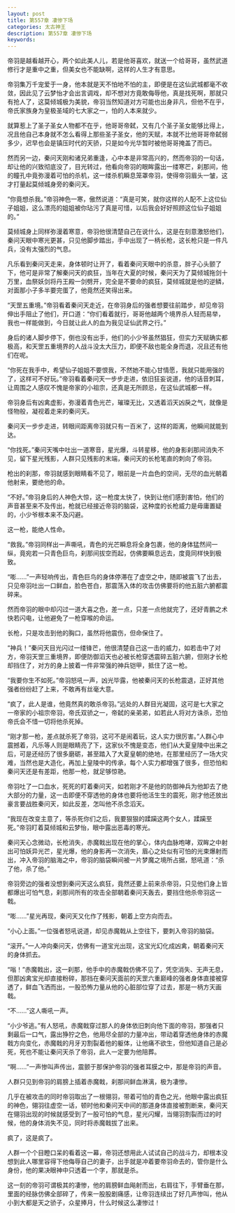 ```yaml
---
layout: post
title: 第557章 凄惨下场
categories: 太古神王
description: 第557章 凄惨下场
keywords:
---
```


帝羽是越看越开心，两个如此美人儿，若是他哥喜欢，就送一个给哥哥，虽然武道修行才是重中之重，但美女也不能缺啊，这样的人生才有意思。

帝羽集万千宠爱于一身，他本就是天不怕地不怕的主，即便是在这仙武城都毫不收敛，因此见了云梦怡才会出言调戏，却不想对方竟敢侮辱他，真是找死啊，那就只有抢人了，这莫倾城极为美貌，帝羽当然知道对方可能也出身非凡，但他不在乎，帝氏家族身为皇极圣域的七大家之一，怕的人本来就少。

就算惹上了圣子圣女人物都不在乎，他哥哥帝弑，又有几个圣子圣女能够比得上，况且他自己本身就不怎么看得上那些圣子圣女，他的天赋，本就不比他哥哥帝弑弱多少，迟早也会是镇压时代的天骄，只是如今光华暂时被他哥哥掩盖了而已。

然而另一边，秦问天刚和诸兄弟重逢，心中本是非常高兴的，然而帝羽的一句话，却让他的兴致彻底没了，目光转过，他看向帝羽的眼眸露出一缕寒芒，刹那间，他的瞳孔中竟弥漫着可怕的杀机，这一缕杀机瞬息笼罩帝羽，使得帝羽眉头一皱，这才打量起莫倾城身旁的秦问天。

“你竟想杀我。”帝羽神色一寒，傲然说道：“真是可笑，就你这样的人配不上这位仙子姐姐，这么漂亮的姐姐被你玷污了真是可惜，以后我会好好照顾这位仙子姐姐的。”

莫倾城身上同样弥漫着寒意，帝羽他很清楚自己在说什么，这是在刻意激怒他们，秦问天眼中寒光更甚，只见他脚步踏出，手中出现了一柄长枪，这长枪只是一件凡兵，没有太强烈的气息。

凡乐看到秦问天走来，身体顿时让开了，看着秦问天眼中的杀意，胖子心头颤了下，他可是非常了解秦问天的疯狂，当年在大夏的时候，秦问天为了莫倾城拖剑十万里，血祭妖剑将丹王殿一剑劈开，完全是不要命的疯狂，莫倾城就是他的逆鳞，对面那小子多半要完蛋了，他竟然还笑得出来。

“天罡五重境。”帝羽看着秦问天走近，在帝羽身后的强者想要往前踏步，却见帝羽伸出手阻止了他们，开口道：“你们看着就行，哥哥他越两个境界杀人轻而易举，我也一样能做到，今日就让此人的血为我见证仙武界之行。”

身后的诸人脚步停下，倒也没有出手，他们的小少爷虽然猖狂，但实力天赋确实都极高，和天罡五重境界的人战斗没太大压力，即便不敌也能全身而退，况且还有他们在呢。

“你死在我手中，希望仙子姐姐不要恨我，不然她不能心甘情愿，我就只能用强的了，这样可不好玩。”帝羽看着秦问天一步步走进，依旧狂妄说道，他的话音刺耳，让周围之人感叹不愧是帝家的小祖宗，还真是无所顾忌，在这仙武城都一样。

帝羽身后有凶禽虚影，弥漫着青色光芒，璀璨无比，又透着滔天凶戾之气，就像是怪物般，凝视着走来的秦问天。

秦问天一步步走进，转眼间距离帝羽就只有一百米了，这样的距离，他瞬间就能到达。

“你找死。”秦问天嘴中吐出一道寒音，星光爆，斗转星移，他的身影刹那间消失不见，留下星光残影，人群只见残影的末端，秦问天的长枪笔直的刺向了帝羽。

枪出的刹那，帝羽就感到眼睛看不见了，眼前是一片血色的空间，无尽的血光朝着他射来，要绝他的命。

“不好。”帝羽身后的人神色大惊，这一枪度太快了，快到让他们感到害怕，他们的声音甚至来不及传出，枪就已经接近帝羽的脑袋，这种度的长枪威力是毋庸置疑的，小少爷根本来不及闪避。

这一枪，能绝人性命。

“救我。”帝羽同样出一声嘶吼，青色的光芒瞬息将全身包裹，他的身体猛然间一纵，竟宛若一只青色巨鸟，刹那间拔空而起，仿佛要瞬息远去，度竟同样快到极致。

“嘭……”一声轻响传出，青色巨鸟的身体停滞在了虚空之中，随即被震飞了出去，只见帝羽吐出一口鲜血，脸色苍白，那震荡入体的攻击仿佛要将的他五脏六腑都震碎来。

然而帝羽的眼中却闪过一道大喜之色，差一点，只差一点他就完了，还好青鹏之术快若闪电，让他避免了一枪穿喉的命运。

长枪，只是攻击到他的胸口，虽然将他震伤，但命保住了。

“神兵！”秦问天目光闪过一缕锋芒，他很清楚自己这一击的威力，如若击中了对方，帝羽天罡三重境界，即便防御滔天也必被长枪穿透震碎五脏六腑，但刚才长枪却挡住了，对方的身上披着一件非常强的神兵铠甲，抵住了这一枪。

“我要你生不如死。”帝羽怒吼一声，凶光毕露，他被秦问天的长枪震退，正好其他强者纷纷赶了上来，不敢再有丝毫大意。

“疯了，此人是谁，他竟然真的敢杀帝羽。”远处的人群目光凝固，这可是七大家之一帝家的小祖宗帝羽，帝氏双骄之一，帝弑的亲弟弟，如若此人将对方诛杀，恐怕帝氏会不惜一切将他杀死掉。

“刚才那一枪，差点就杀死了帝羽，这可不是闹着玩，这人实力很厉害。”人群心中震撼着，凡乐等人则是眼睛亮了下，这家伙不愧是变态，他们从大夏皇陵中出来之后，可是还经历了很多磨砺，甚至踏入了大夏皇朝的绝地，在那里经历了一场大灾难，当然也是大造化，再加上皇陵中的传承，每个人实力都增强了很多，但恐怕和秦问天还是有差距，他那一枪，就足够惊艳。

帝羽吐了一口血水，死死的盯着秦问天，如若刚才不是他的防御神兵为他卸去了绝大部分的力量，这一击即便不穿透他的身体也要将他活生生的震死，刚才他还放出豪言要战胜秦问天，如此反差，怎叫他不杀念滔天。

“我现在改变主意了，等杀死你们之后，我要狠狠的蹂躏这两个女人，蹂躏至死。”帝羽盯着莫倾城和云梦怡，眼中露出恶毒的寒光。

秦问天心念微动，长枪消失，赤魔戟出现在他的掌心，体内血脉咆哮，双眸之中射出可怕妖异光芒，星光爆，他的身影再一次消失，眉心之处似有可怕的光束爆射而出，冲入帝羽的脑海之中，帝羽的脑袋瞬间被一片梦魔之境所占据，怒吼道：“杀了他，杀了他。”

帝羽旁边的强者没想到秦问天这么疯狂，竟然还要上前来杀帝羽，只见他们身上皆都爆出可怕气息，刹那间所有的攻击全部朝着秦问天轰去，要挡住他杀帝羽这一戟。

“嘭……”星光再现，秦问天又化作了残影，朝着上空方向而去。

“小心上面。”一位强者怒吼说道，却见赤魔戟从上空往下，要刺入帝羽的脑袋。

“滚开。”一人冲向秦问天，仿佛有一道宝光出现，这宝光幻化成凶禽，朝着秦问天的身体抓去。

“嗡！”赤魔戟出，这一刹那，他手中的赤魔戟仿佛不见了，凭空消失、无声无息，但那凶禽宝光却直接粉碎，那挡在秦问天面前的天罡六重巅峰的强者身体直接被穿透了，鲜血飞洒而出，一股恐怖力量从他的心脏部位穿了过去，那是一柄方天画戟。

“不……”这人嘶吼一声。

“小少爷逃。”有人怒吼，赤魔戟穿过那人的身体依旧刺向他下面的帝羽，那强者只剩最后一口气，露出狰狞之色，他用尽全部的力量冲出，带动着穿透他身体的赤魔戟方向变化，赤魔戟的月牙刃割裂着他的躯体，让他痛不欲生，但他知道自己是必死，死也不能让秦问天杀了帝羽，此人一定要为他陪葬。

“啊……”一声惨叫声传出，震颤于那保护帝羽的强者耳膜之中，那是帝羽的声音。

人群只见到帝羽的肩膀上插着赤魔戟，刹那间鲜血淋漓，极为凄惨。

几乎在被攻击的同时帝羽取出了一根翎羽，带着可怕的青色之光，他眼中露出疯狂的神色，翎羽往虚空一话，顿时他和秦问天中间的那道身体直接被割断来，秦问天在翎羽出现的时候就感受到了一股可怕的气息，星光闪耀，当翎羽割裂而过的时候，他的身体消失不见，同时将赤魔戟拔了出来。

疯了，这是疯了。

人群一个个目瞪口呆的看着这一幕，帝羽还想用此人试试自己的战斗力，却根本没想到此人哪里容得下他侮辱自己的妻子，出手就是冲着要帝羽命去的，管你是什么身份，他的果决眼神中只透着一个字，那就是杀。

这一刻的帝羽可谓极其的凄惨，他的肩膀鲜血飚射而出，右肩往下，手臂垂在那，里面的经脉仿佛全部碎了，传来一股股剧痛感，让帝羽连续出了好几声惨叫，他从小到大都是天之骄子，众星捧月，什么时候这么凄惨过！
